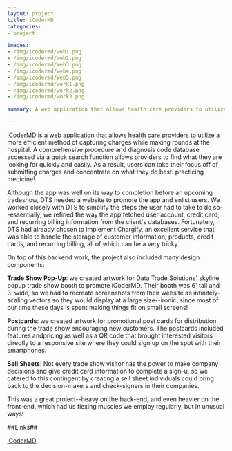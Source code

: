 ```yaml
--- 
layout: project
title: iCoderMD
categories:
- project

images:
- /img/icodermd/web1.png
- /img/icodermd/web2.png
- /img/icodermd/web3.png
- /img/icodermd/web4.png
- /img/icodermd/web5.png
- /img/icodermd/work1.png
- /img/icodermd/work2.png
- /img/icodermd/work3.png

summary: A web application that allows health care providers to utilize a more efficient method of capturing charges while making rounds at the hospital.

---
```


iCoderMD is a web application that allows health care providers to utilize a more efficient method of capturing charges while making rounds at the hospital. A comprehensive procedure and diagnosis code database accessed via a quick search function allows providers to find what they are looking for quickly and easily. As a result, users can take their focus off of submitting charges and concentrate on what they do best: practicing medicine!

Although the app was well on its way to completion before an upcoming tradeshow, DTS needed a website to promote the app and enlist users. We worked closely with DTS to simplify the steps the user had to take to do so--essentially, we refined the way the app fetched user account, credit card, and recurring billing information from the client's databases. Fortunately, DTS had already chosen to implement Chargify, an excellent service that was able to handle the storage of customer information, products, credit cards, and recurring billing, all of which can be a very tricky.

On top of this backend work, the project also included many design components:

**Trade Show Pop-Up**: we created artwork for Data Trade Solutions' skyline popup trade show booth to promote iCoderMD. Their booth was 6' tall and 3' wide, so we had to recreate screenshots from their website as infinitely-scaling vectors so they would display at a large size--ironic, since most of our time these days is spent making things fit on small screens!

**Postcards**: we created artwork for promotional post cards for distribution during the trade show encouraging new customers. The postcards included features andpricing as well as a QR code that brought interested visitors directly to a responsive site where they could sign up on the spot with their smartphones.

**Sell Sheets**: Not every trade show visitor has the power to make company decisions and give credit card information to complete a sign-u, so we catered to this contingent by creating a sell sheet individuals could bring back to the decision-makers and check-signers in their companies.

This was a great project--heavy on the back-end, and even heavier on the front-end, which had us flexing muscles we employ regularly, but in unusual ways!

##Links##

[iCoderMD](http://www.icodermd.com/)
